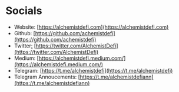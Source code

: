 # Socials



* Website: [https://alchemistdefi.com](https://alchemistdefi.com)
* Github: [https://github.com/achemistdefi](https://github.com/achemistdefi)
* Twitter[:](https://twitter.com/home?lang=en) [https://twitter.com/AlchemistDefi](https://twitter.com/AlchemistDefi)
* Medium: [https://alchemistdefi.medium.com/](https://alchemistdefi.medium.com/)
* Telegram: [https://t.me/alchemistdefi](https://t.me/alchemistdefi)
* Telegram Annoucements: [https://t.me/alchemistdefiann](https://t.me/alchemistdefiann)

